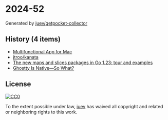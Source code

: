 # 2024-52

Generated by [juev/getpocket-collector](https://github.com/juev/getpocket-collector)

## History (4 items)

- [Multifunctional App for Mac](https://app1piece.com/)
- [jtroo/kanata](https://github.com/jtroo/kanata)
- [The new maps and slices packages in Go 1.23: tour and examples](https://dolthub.com/blog/2024-12-20-collection-functions-in-go-1-23/)
- [Ghostty Is Native—So What?](https://gpanders.com/blog/ghostty-is-native-so-what/)

## License

[![CC0](https://mirrors.creativecommons.org/presskit/buttons/88x31/svg/cc-zero.svg)](https://creativecommons.org/publicdomain/zero/1.0/)

To the extent possible under law, [juev](https://github.com/juev) has waived all copyright and related or neighboring rights to this work.
